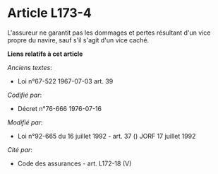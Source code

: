 # Article L173-4

L'assureur ne garantit pas les dommages et pertes résultant d'un vice propre du navire, sauf s'il s'agit d'un vice caché.

**Liens relatifs à cet article**

_Anciens textes_:

  - Loi n°67-522 1967-07-03 art. 39

_Codifié par_:

  - Décret n°76-666 1976-07-16

_Modifié par_:

  - Loi n°92-665 du 16 juillet 1992 - art. 37 () JORF 17 juillet 1992

_Cité par_:

  - Code des assurances - art. L172-18 (V)
